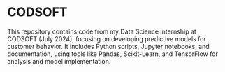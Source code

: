 # CODSOFT
This repository contains code from my Data Science internship at CODSOFT (July 2024), focusing on developing predictive models for customer behavior. It includes Python scripts, Jupyter notebooks, and documentation, using tools like Pandas, Scikit-Learn, and TensorFlow for analysis and model implementation.
